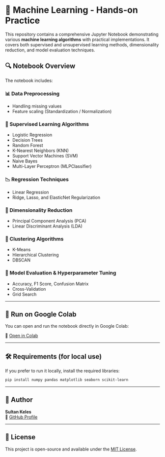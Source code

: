 # 🧠 Machine Learning - Hands-on Practice

This repository contains a comprehensive Jupyter Notebook demonstrating various **machine learning algorithms** with practical implementations. It covers both supervised and unsupervised learning methods, dimensionality reduction, and model evaluation techniques.

## 🔍 Notebook Overview

The notebook includes:

### 📊 Data Preprocessing
- Handling missing values
- Feature scaling (Standardization / Normalization)

### 🤖 Supervised Learning Algorithms
- Logistic Regression
- Decision Trees
- Random Forest
- K-Nearest Neighbors (KNN)
- Support Vector Machines (SVM)
- Naive Bayes
- Multi-Layer Perceptron (MLPClassifier)

### 📉 Regression Techniques
- Linear Regression
- Ridge, Lasso, and ElasticNet Regularization

### 🔻 Dimensionality Reduction
- Principal Component Analysis (PCA)
- Linear Discriminant Analysis (LDA)

### 🧩 Clustering Algorithms
- K-Means
- Hierarchical Clustering
- DBSCAN

### 🧪 Model Evaluation & Hyperparameter Tuning
- Accuracy, F1 Score, Confusion Matrix
- Cross-Validation
- Grid Search

---

## 🚀 Run on Google Colab

You can open and run the notebook directly in Google Colab:

🔗 [Open in Colab](https://colab.research.google.com/github/sultankeles/machine_learning/blob/main/MachineLearning.ipynb)

---

## 🛠️ Requirements (for local use)

If you prefer to run it locally, install the required libraries:

```bash
pip install numpy pandas matplotlib seaborn scikit-learn
```

---

## 👤 Author

**Sultan Keles**  
📎 [GitHub Profile](https://github.com/sultankeles)

---

## 📄 License

This project is open-source and available under the [MIT License](LICENSE).
